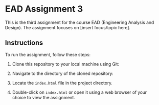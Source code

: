 # EAD Assignment 3

This is the third assignment for the course EAD (Engineering Analysis and Design). The assignment focuses on [insert focus/topic here].

## Instructions

To run the assignment, follow these steps:

1. Clone this repository to your local machine using Git:


2. Navigate to the directory of the cloned repository:


3. Locate the `index.html` file in the project directory.

4. Double-click on `index.html` or open it using a web browser of your choice to view the assignment.



